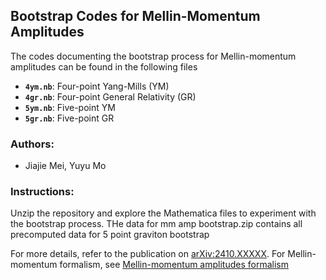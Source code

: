 ## Bootstrap Codes for Mellin-Momentum Amplitudes

The codes documenting the bootstrap process for Mellin-momentum amplitudes can be found in the following files


- **`4ym.nb`**: Four-point Yang-Mills (YM)
- **`4gr.nb`**: Four-point General Relativity (GR)
- **`5ym.nb`**: Five-point YM
- **`5gr.nb`**: Five-point GR

### Authors:
- Jiajie Mei, Yuyu Mo

### Instructions:
Unzip the repository and explore the Mathematica files to experiment with the bootstrap process.
THe data for mm amp bootstrap.zip contains all precomputed data for 5 point graviton bootstrap

For more details, refer to the publication on [arXiv:2410.XXXXX](#).
For Mellin-momentum formalism, see [Mellin-momentum amplitudes formalism](https://arxiv.org/pdf/2305.13894)

